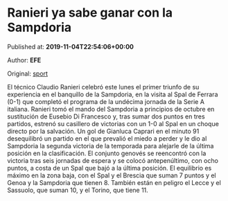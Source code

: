 
# Ranieri ya sabe ganar con la Sampdoria

Published at: **2019-11-04T22:54:06+00:00**

Author: **EFE**

Original: [sport](https://www.sport.es/es/noticias/calcio/ranieri-sabe-ganar-con-sampdoria-7714684)

El técnico Claudio Ranieri celebró este lunes el primer triunfo de su experiencia en el banquillo de la Sampdoria, en la visita al Spal de Ferrara (0-1) que completó el programa de la undécima jornada de la Serie A italiana.
Ranieri tomó el mando del Sampdoria a principios de octubre en sustitución de Eusebio Di Francesco y, tras sumar dos puntos en tres partidos, estrenó su casillero de victorias con un 1-0 al Spal en un choque directo por la salvación.
Un gol de Gianluca Caprari en el minuto 91 desequilibró un partido en el que prevalió el miedo a perder y le dio al Sampdoria la segunda victoria de la temporada para alejarle de la última posición en la clasificación.
El conjunto genovés se reencontró con la victoria tras seis jornadas de espera y se colocó antepenúltimo, con ocho puntos, a costa de un Spal que bajó a la última posición.
El equilibrio es máximo en la zona baja, con el Spal y el Brescia que suman 7 puntos y el Genoa y la Sampdoria que tienen 8. También están en peligro el Lecce y el Sassuolo, que suman 10, y el Torino, que tiene 11.
